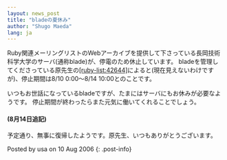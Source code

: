 ```yaml
---
layout: news_post
title: "bladeの夏休み"
author: "Shugo Maeda"
lang: ja
---
```


Ruby関連メーリングリストのWebアーカイブを提供して下さっている長岡技術科学大学のサーバ(通称blade)が、停電のため休止しています。
bladeを管理してくださっている原先生の[\[ruby-list:42644\]][1]によると(現在見えないわけですが)、停止期間は8/10
0:00～8/14 10:00とのことです。

いつもお世話になっているbladeですが、たまにはサーバにもお休みが必要なようです。 停止期間が終わったらまた元気に働いてくれることでしょう。

#### (8月14日追記)

予定通り、無事に復帰したようです。原先生、いつもありがとうございます。

Posted by usa on 10 Aug 2006
{: .post-info}



[1]: http://blade.nagaokaut.ac.jp/cgi-bin/scat.rb/ruby/ruby-list/42644 
